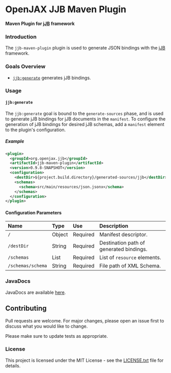 # OpenJAX JJB Maven Plugin

**Maven Plugin for [jJB][jjb] framework**

### Introduction

The `jjb-maven-plugin` plugin is used to generate JSON bindings with the [jJB][jjb] framework.

### Goals Overview

* [`jjb:generate`](#jjbgenerate) generates jJB bindings.

### Usage

#### `jjb:generate`

The `jjb:generate` goal is bound to the `generate-sources` phase, and is used to generate jJB bindings for jJB documents in the `manifest`. To configure the generation of jJB bindings for desired jJB schemas, add a `manifest` element to the plugin's configuration.

##### Example

```xml
<plugin>
  <groupId>org.openjax.jjb</groupId>
  <artifactId>jjb-maven-plugin</artifactId>
  <version>0.9.8-SNAPSHOT</version>
  <configuration>
    <destDir>${project.build.directory}/generated-sources/jjb</destDir>
    <schemas>
      <schema>src/main/resources/json.jsonx</schema>
    </schemas>
  </configuration>
</plugin>
```

#### Configuration Parameters

| Name              | Type    | Use      | Description                                                                   |
|:------------------|:--------|:---------|:------------------------------------------------------------------------------|
| `/`               | Object  | Required | Manifest descriptor.                                                          |
| `/destDir`        | String  | Required | Destination path of generated bindings.                                       |
| `/schemas`        | List    | Required | List of `resource` elements.                                                  |
| `/schemas/schema` | String  | Required | File path of XML Schema.                                                      |

### JavaDocs

JavaDocs are available [here](https://jjb.openjax.org/apidocs/).

## Contributing

Pull requests are welcome. For major changes, please open an issue first to discuss what you would like to change.

Please make sure to update tests as appropriate.

### License

This project is licensed under the MIT License - see the [LICENSE.txt](LICENSE.txt) file for details.

[jjb]: /
[mvn-plugin]: https://img.shields.io/badge/mvn-plugin-lightgrey.svg